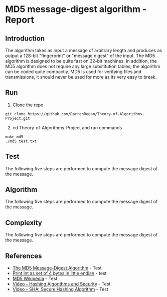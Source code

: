 # MD5 message-digest algorithm - Report

## Introduction
The algorithm takes as input a message of arbitrary length and produces as output a 128-bit "fingerprint" or "message digest" of the input. The MD5 algorithm is designed to be quite fast on 32-bit machines. In addition, the MD5 algorithm does not require any large substitution tables; the algorithm can be coded quite compactly. MD5 is used for verifying files and transmissions, it should never be used for more as its very easy to break.


## Run

1. Clone the repo

```
git clone https://github.com/DarrenRegan/Theory-of-Algorithms-Project.git
```

2. cd Theory-of-Algorithms-Project and run commands
```
make md5
./md5 test.txt
```

## Test
The following five steps are performed to compute the message digest of the message.

## Algorithm
The following five steps are performed to compute the message digest of the message.

## Complexity
The following five steps are performed to compute the message digest of the message.

## References

* [The MD5 Message-Digest Algorithm](https://tools.ietf.org/html/rfc1321) - Test
* [Print int as set of 4 bytes in little endian](https://stackoverflow.com/questions/17912978/printing-integers-as-a-set-of-4-bytes-arranged-in-little-endian) - test
* [MD5 Wikipedia](https://en.wikipedia.org/wiki/MD5) - Test
* [Video - Hashing Algorithms and Security](https://www.youtube.com/watch?v=b4b8ktEV4Bg) - Test
* [Video - SHA: Secure Hashing Algorithm](https://www.youtube.com/watch?v=DMtFhACPnTY) - Test


